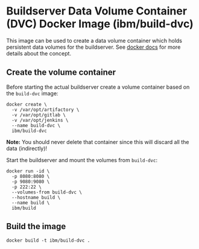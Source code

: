 # Buildserver Data Volume Container (DVC) Docker Image (ibm/build-dvc)

This image can be used to create a data volume container which holds persistent data volumes for the buildserver. See [docker docs](http://docs.docker.com/v1.8/userguide/dockervolumes/#creating-and-mounting-a-data-volume-container) for more details about the concept.

## Create the volume container

Before starting the actual buildserver create a volume container based on the `build-dvc` image:

```
docker create \
  -v /var/opt/artifactory \
  -v /var/opt/gitlab \
  -v /var/opt/jenkins \
  --name build-dvc \
  ibm/build-dvc
```

**Note:** You should never delete that container since this will discard all the data (indirectly)!

Start the buildserver and mount the volumes from `build-dvc`:

```
docker run -id \
  -p 8080:8080 \
  -p 9080:9080 \
  -p 222:22 \
  --volumes-from build-dvc \
  --hostname build \
  --name build \
  ibm/build
```

## Build the image

```
docker build -t ibm/build-dvc .
```
